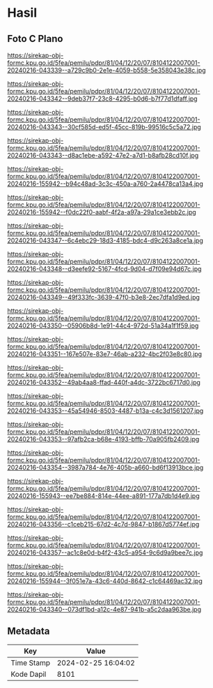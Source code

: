 # Hasil

## Foto C Plano

https://sirekap-obj-formc.kpu.go.id/5fea/pemilu/pdpr/81/04/12/20/07/8104122007001-20240216-043339--a729c9b0-2e1e-4059-b558-5e358043e38c.jpg

https://sirekap-obj-formc.kpu.go.id/5fea/pemilu/pdpr/81/04/12/20/07/8104122007001-20240216-043342--9deb37f7-23c8-4295-b0d6-b7f77d1dfaff.jpg

https://sirekap-obj-formc.kpu.go.id/5fea/pemilu/pdpr/81/04/12/20/07/8104122007001-20240216-043343--30cf585d-ed5f-45cc-819b-99516c5c5a72.jpg

https://sirekap-obj-formc.kpu.go.id/5fea/pemilu/pdpr/81/04/12/20/07/8104122007001-20240216-043343--d8ac1ebe-a592-47e2-a7d1-b8afb28cd10f.jpg

https://sirekap-obj-formc.kpu.go.id/5fea/pemilu/pdpr/81/04/12/20/07/8104122007001-20240216-155942--b94c48ad-3c3c-450a-a760-2a4478ca13a4.jpg

https://sirekap-obj-formc.kpu.go.id/5fea/pemilu/pdpr/81/04/12/20/07/8104122007001-20240216-155942--f0dc22f0-aabf-4f2a-a97a-29a1ce3ebb2c.jpg

https://sirekap-obj-formc.kpu.go.id/5fea/pemilu/pdpr/81/04/12/20/07/8104122007001-20240216-043347--6c4ebc29-18d3-4185-bdc4-d9c263a8ce1a.jpg

https://sirekap-obj-formc.kpu.go.id/5fea/pemilu/pdpr/81/04/12/20/07/8104122007001-20240216-043348--d3eefe92-5167-4fcd-9d04-d7f09e94d67c.jpg

https://sirekap-obj-formc.kpu.go.id/5fea/pemilu/pdpr/81/04/12/20/07/8104122007001-20240216-043349--49f333fc-3639-47f0-b3e8-2ec7dfa1d9ed.jpg

https://sirekap-obj-formc.kpu.go.id/5fea/pemilu/pdpr/81/04/12/20/07/8104122007001-20240216-043350--05906b8d-1e91-44c4-972d-51a34a1f1f59.jpg

https://sirekap-obj-formc.kpu.go.id/5fea/pemilu/pdpr/81/04/12/20/07/8104122007001-20240216-043351--167e507e-83e7-46ab-a232-4bc2f03e8c80.jpg

https://sirekap-obj-formc.kpu.go.id/5fea/pemilu/pdpr/81/04/12/20/07/8104122007001-20240216-043352--49ab4aa8-ffad-440f-a4dc-3722bc6717d0.jpg

https://sirekap-obj-formc.kpu.go.id/5fea/pemilu/pdpr/81/04/12/20/07/8104122007001-20240216-043353--45a54946-8503-4487-b13a-c4c3d1561207.jpg

https://sirekap-obj-formc.kpu.go.id/5fea/pemilu/pdpr/81/04/12/20/07/8104122007001-20240216-043353--97afb2ca-b68e-4193-bffb-70a905fb2409.jpg

https://sirekap-obj-formc.kpu.go.id/5fea/pemilu/pdpr/81/04/12/20/07/8104122007001-20240216-043354--3987a784-4e76-405b-a660-bd6f13913bce.jpg

https://sirekap-obj-formc.kpu.go.id/5fea/pemilu/pdpr/81/04/12/20/07/8104122007001-20240216-155943--ee7be884-814e-44ee-a891-177a7db1d4e9.jpg

https://sirekap-obj-formc.kpu.go.id/5fea/pemilu/pdpr/81/04/12/20/07/8104122007001-20240216-043356--c1ceb215-67d2-4c7d-9847-b1867d5774ef.jpg

https://sirekap-obj-formc.kpu.go.id/5fea/pemilu/pdpr/81/04/12/20/07/8104122007001-20240216-043357--ac1c8e0d-b4f2-43c5-a954-9c6d9a9bee7c.jpg

https://sirekap-obj-formc.kpu.go.id/5fea/pemilu/pdpr/81/04/12/20/07/8104122007001-20240216-155944--3f051e7a-43c6-440d-8642-c1c64469ac32.jpg

https://sirekap-obj-formc.kpu.go.id/5fea/pemilu/pdpr/81/04/12/20/07/8104122007001-20240216-043340--073df1bd-a12c-4e87-941b-a5c2daa963be.jpg


## Metadata

| Key        | Value               |
| ---------- | ------------------- |
| Time Stamp | 2024-02-25 16:04:02 |
| Kode Dapil | 8101                |



